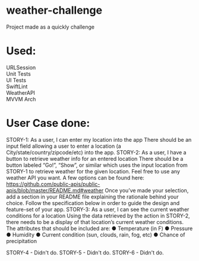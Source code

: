 # weather-challenge
Project made as a quickly challenge

# Used:
URLSession<br/>
Unit Tests<br/>
UI Tests<br/>
SwiftLint<br/>
WeatherAPI<br/>
MVVM Arch

# User Case done:

STORY-1: As a user, I can enter my location into the app
There should be an input field allowing a user to enter a location (a City/state/country/zipcode/etc) into the app.
STORY-2: As a user, I have a button to retrieve weather info for an entered location
There should be a button labeled “Go!”, “Show”, or similar which uses the input location from STORY-1 to retrieve weather for the given location.
Feel free to use any weather API you want. A few options can be found here:
https://github.com/public-apis/public-apis/blob/master/README.md#weather
Once you’ve made your selection, add a section in your README file explaining the rationale behind your choice. Follow the specification below in order to guide the design and feature-set of your app.
STORY-3: As a user, I can see the current weather conditions for a location
Using the data retrieved by the action in STORY-2, there needs to be a display of that location’s current weather conditions. The attributes that should be included are:
● Temperature (in F)
● Pressure
● Humidity
● Current condition (sun, clouds, rain, fog, etc)
● Chance of precipitation

STORY-4 - Didn't do.
STORY-5 - Didn't do.
STORY-6 - Didn't do.
